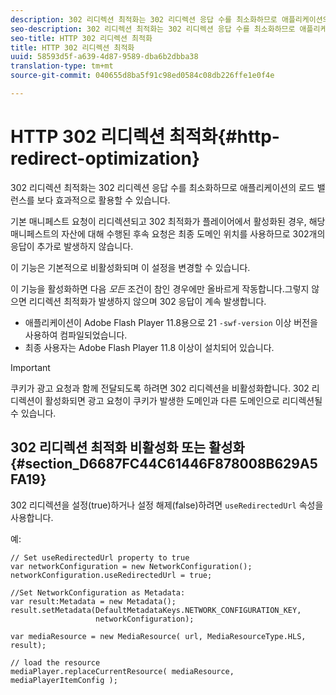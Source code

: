 ```yaml
---
description: 302 리디렉션 최적화는 302 리디렉션 응답 수를 최소화하므로 애플리케이션의 로드 밸런스를 보다 효과적으로 활용할 수 있습니다.
seo-description: 302 리디렉션 최적화는 302 리디렉션 응답 수를 최소화하므로 애플리케이션의 로드 밸런스를 보다 효과적으로 활용할 수 있습니다.
seo-title: HTTP 302 리디렉션 최적화
title: HTTP 302 리디렉션 최적화
uuid: 58593d5f-a639-4d87-9589-dba6b2dbba38
translation-type: tm+mt
source-git-commit: 040655d8ba5f91c98ed0584c08db226ffe1e0f4e

---
```



# HTTP 302 리디렉션 최적화{#http-redirect-optimization}

302 리디렉션 최적화는 302 리디렉션 응답 수를 최소화하므로 애플리케이션의 로드 밸런스를 보다 효과적으로 활용할 수 있습니다.

기본 매니페스트 요청이 리디렉션되고 302 최적화가 플레이어에서 활성화된 경우, 해당 매니페스트의 자산에 대해 수행된 후속 요청은 최종 도메인 위치를 사용하므로 302개의 응답이 추가로 발생하지 않습니다.

이 기능은 기본적으로 비활성화되며 이 설정을 변경할 수 있습니다.

이 기능을 활성화하면 다음 *모든* 조건이 참인 경우에만 올바르게 작동합니다.그렇지 않으면 리디렉션 최적화가 발생하지 않으며 302 응답이 계속 발생합니다.

* 애플리케이션이 Adobe Flash Player 11.8용으로 21 `-swf-version` 이상 버전을 사용하여 컴파일되었습니다.
* 최종 사용자는 Adobe Flash Player 11.8 이상이 설치되어 있습니다.

>[!IMPORTANT]
>
>쿠키가 광고 요청과 함께 전달되도록 하려면 302 리디렉션을 비활성화합니다. 302 리디렉션이 활성화되면 광고 요청이 쿠키가 발생한 도메인과 다른 도메인으로 리디렉션될 수 있습니다.

## 302 리디렉션 최적화 비활성화 또는 활성화 {#section_D6687FC44C61446F878008B629A5FA19}

302 리디렉션을 설정(true)하거나 설정 해제(false)하려면 `useRedirectedUrl` 속성을 사용합니다.

<!--<a id="example_B886777252B745AAB48B1FCC42C97A25"></a>-->

예:

```
// Set useRedirectedUrl property to true 
var networkConfiguration = new NetworkConfiguration(); 
networkConfiguration.useRedirectedUrl = true; 
  
//Set NetworkConfiguration as Metadata: 
var result:Metadata = new Metadata(); 
result.setMetadata(DefaultMetadataKeys.NETWORK_CONFIGURATION_KEY,  
                   networkConfiguration); 
  
var mediaResource = new MediaResource( url, MediaResourceType.HLS, result); 
  
// load the resource 
mediaPlayer.replaceCurrentResource( mediaResource, mediaPlayerItemConfig );
```

